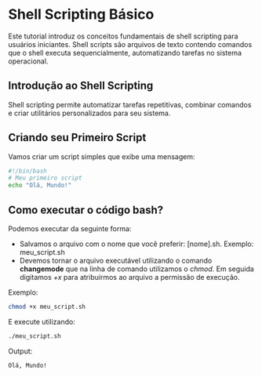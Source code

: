 # Shell Scripting Básico

Este tutorial introduz os conceitos fundamentais de shell scripting para usuários iniciantes. Shell scripts são arquivos de texto contendo comandos que o shell executa sequencialmente, automatizando tarefas no sistema operacional.

## Introdução ao Shell Scripting

Shell scripting permite automatizar tarefas repetitivas, combinar comandos e criar utilitários personalizados para seu sistema.

## Criando seu Primeiro Script

Vamos criar um script simples que exibe uma mensagem:

```bash
#!/bin/bash
# Meu primeiro script
echo "Olá, Mundo!"
```

## Como executar o código bash?

Podemos executar da seguinte forma:
- Salvamos o arquivo com o nome que você preferir: [nome].sh. Exemplo: meu_script.sh
- Devemos tornar o arquivo executável utilizando o comando **changemode** que na linha de comando utilizamos o *chmod*. Em seguida digitamos *+x* para atribuírmos ao arquivo a permissão de execução.

Exemplo:

```bash
chmod +x meu_script.sh
```

E execute utilizando:

```bash
./meu_script.sh
```

Output:
```
Olá, Mundo!
```
